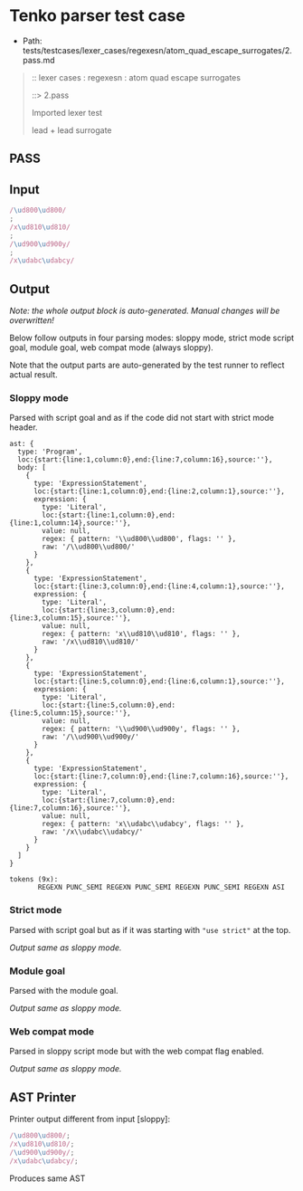 # Tenko parser test case

- Path: tests/testcases/lexer_cases/regexesn/atom_quad_escape_surrogates/2.pass.md

> :: lexer cases : regexesn : atom quad escape surrogates
>
> ::> 2.pass
>
> Imported lexer test
>
> lead + lead surrogate

## PASS

## Input

`````js
/\ud800\ud800/
;
/x\ud810\ud810/
;
/\ud900\ud900y/
;
/x\udabc\udabcy/
`````

## Output

_Note: the whole output block is auto-generated. Manual changes will be overwritten!_

Below follow outputs in four parsing modes: sloppy mode, strict mode script goal, module goal, web compat mode (always sloppy).

Note that the output parts are auto-generated by the test runner to reflect actual result.

### Sloppy mode

Parsed with script goal and as if the code did not start with strict mode header.

`````
ast: {
  type: 'Program',
  loc:{start:{line:1,column:0},end:{line:7,column:16},source:''},
  body: [
    {
      type: 'ExpressionStatement',
      loc:{start:{line:1,column:0},end:{line:2,column:1},source:''},
      expression: {
        type: 'Literal',
        loc:{start:{line:1,column:0},end:{line:1,column:14},source:''},
        value: null,
        regex: { pattern: '\\ud800\\ud800', flags: '' },
        raw: '/\\ud800\\ud800/'
      }
    },
    {
      type: 'ExpressionStatement',
      loc:{start:{line:3,column:0},end:{line:4,column:1},source:''},
      expression: {
        type: 'Literal',
        loc:{start:{line:3,column:0},end:{line:3,column:15},source:''},
        value: null,
        regex: { pattern: 'x\\ud810\\ud810', flags: '' },
        raw: '/x\\ud810\\ud810/'
      }
    },
    {
      type: 'ExpressionStatement',
      loc:{start:{line:5,column:0},end:{line:6,column:1},source:''},
      expression: {
        type: 'Literal',
        loc:{start:{line:5,column:0},end:{line:5,column:15},source:''},
        value: null,
        regex: { pattern: '\\ud900\\ud900y', flags: '' },
        raw: '/\\ud900\\ud900y/'
      }
    },
    {
      type: 'ExpressionStatement',
      loc:{start:{line:7,column:0},end:{line:7,column:16},source:''},
      expression: {
        type: 'Literal',
        loc:{start:{line:7,column:0},end:{line:7,column:16},source:''},
        value: null,
        regex: { pattern: 'x\\udabc\\udabcy', flags: '' },
        raw: '/x\\udabc\\udabcy/'
      }
    }
  ]
}

tokens (9x):
       REGEXN PUNC_SEMI REGEXN PUNC_SEMI REGEXN PUNC_SEMI REGEXN ASI
`````

### Strict mode

Parsed with script goal but as if it was starting with `"use strict"` at the top.

_Output same as sloppy mode._

### Module goal

Parsed with the module goal.

_Output same as sloppy mode._

### Web compat mode

Parsed in sloppy script mode but with the web compat flag enabled.

_Output same as sloppy mode._

## AST Printer

Printer output different from input [sloppy]:

````js
/\ud800\ud800/;
/x\ud810\ud810/;
/\ud900\ud900y/;
/x\udabc\udabcy/;
````

Produces same AST
